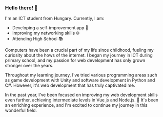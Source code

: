 ### Hello there! 👋

I'm an ICT student from Hungary. 
Currently, I am: 
- Developing a self-improvement app 💪
- Improving my networking skills 🌐
- Attending High School 📚

Computers have been a crucial part of my life since childhood, fueling my curiosity about the hows of the internet. I began my journey in ICT during primary school, and my passion for web development has only grown stronger over the years.

Throughout my learning journey, I've tried various programming areas such as game development with Unity and software development in Python and C#. However, it's web development that has truly captivated me.

In the past year, I've been focused on improving my web development skills even further, achieving intermediate levels in Vue.js and Node.js. 🚀 It's been an enriching experience, and I'm excited to continue my journey in this wonderful field.
